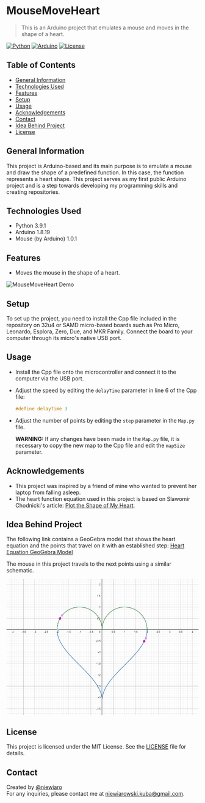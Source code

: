 # MouseMoveHeart

> This is an Arduino project that emulates a mouse and moves in the shape of a heart.

[![Python](https://img.shields.io/badge/Python-3.9.1-blue.svg)](https://www.python.org/)
[![Arduino](https://img.shields.io/badge/Arduino-1.8.19-blue.svg)](https://www.arduino.cc/)
[![License](https://img.shields.io/badge/License-MIT-blue.svg)](https://opensource.org/licenses/MIT)

## Table of Contents

- [General Information](#general-information)
- [Technologies Used](#technologies-used)
- [Features](#features)
- [Setup](#setup)
- [Usage](#usage)
- [Acknowledgements](#acknowledgements)
- [Contact](#contact)
- [Idea Behind Project](#idea-behind-project)
- [License](#license)

## General Information

This project is Arduino-based and its main purpose is to emulate a mouse and draw the shape of a predefined function. In this case, the function represents a heart shape. This project serves as my first public Arduino project and is a step towards developing my programming skills and creating repositories.

## Technologies Used

- Python 3.9.1
- Arduino 1.8.19
- Mouse (by Arduino) 1.0.1

## Features

- Moves the mouse in the shape of a heart.

![MouseMoveHeart Demo](/images/20220418_154246.gif)

## Setup

To set up the project, you need to install the Cpp file included in the repository on 32u4 or SAMD micro-based boards such as Pro Micro, Leonardo, Esplora, Zero, Due, and MKR Family. Connect the board to your computer through its micro's native USB port.

## Usage

- Install the Cpp file onto the microcontroller and connect it to the computer via the USB port.
- Adjust the speed by editing the `delayTime` parameter in line 6 of the Cpp file:
  ```cpp
  #define delayTime 3
  ```
- Adjust the number of points by editing the `step` parameter in the `Map.py` file.

  **WARNING:** If any changes have been made in the `Map.py` file, it is necessary to copy the new map to the Cpp file and edit the `mapSize` parameter.

## Acknowledgements

- This project was inspired by a friend of mine who wanted to prevent her laptop from falling asleep.
- The heart function equation used in this project is based on Slawomir Chodnicki's article: [Plot the Shape of My Heart](https://towardsdatascience.com/plot-the-shape-of-my-heart-698d4776c51a).

## Idea Behind Project

The following link contains a GeoGebra model that shows the heart equation and the points that travel on it with an established step:
[Heart Equation GeoGebra Model](https://www.geogebra.org/calculator/evakcq4n)

The mouse in this project travels to the next points using a similar schematic.

![Heart Equation Schematic](/images/Geogebra.JPG)

## License

This project is licensed under the MIT License. See the [LICENSE](LICENSE) file for details.

## Contact

Created by [@niewiaro](https://github.com/Niewiaro)  
For any inquiries, please contact me at niewiarowski.kuba@gmail.com.
